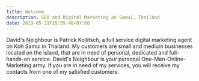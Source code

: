 ```yaml
---
title: Welcome
description: SEO and Digital Marketing on Samui, Thailand
date: 2019-05-31T15:55:48+07:00
---
```


David's Neighbour is Patrick Kollitsch, a full service digital marketing agent on Koh Samui in Thailand. My customers are small and medium businesses located on the island, that are in need of personal, dedicated and full-hands-on service. David's Neighbour is your personal One-Man-Online-Marketing army. If you are in need of my services, you will receive my contacts from one of my satisfied customers.
